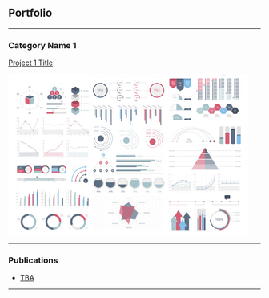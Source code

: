 ## Portfolio

---

### Category Name 1 

[Project 1 Title](/sample_page)

<img src="images/dummy_thumbnail.jpg?raw=true"/>

---

### Publications

- [TBA](http://example.com/)

---

